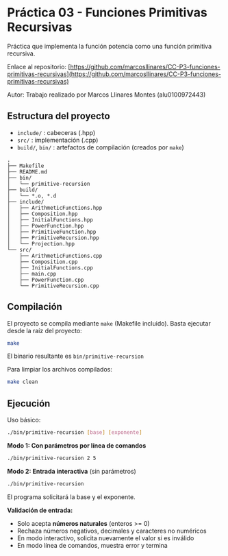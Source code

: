 # Práctica 03 - Funciones Primitivas Recursivas
Práctica que implementa la función potencia como una función primitiva recursiva.

Enlace al repositorio: [https://github.com/marcosllinares/CC-P3-funciones-primitivas-recursivas](https://github.com/marcosllinares/CC-P3-funciones-primitivas-recursivas)

Autor: Trabajo realizado por Marcos Llinares Montes (alu0100972443)

## Estructura del proyecto
- `include/` : cabeceras (.hpp)
- `src/`     : implementación (.cpp)
- `build/`, `bin/` : artefactos de compilación (creados por `make`)

```
.
├── Makefile
├── README.md
├── bin/
│   └── primitive-recursion
├── build/
│   └── *.o, *.d
├── include/
│   ├── ArithmeticFunctions.hpp
│   ├── Composition.hpp
│   ├── InitialFunctions.hpp
│   ├── PowerFunction.hpp
│   ├── PrimitiveFunction.hpp
│   ├── PrimitiveRecursion.hpp
│   └── Projection.hpp
└── src/
    ├── ArithmeticFunctions.cpp
    ├── Composition.cpp
    ├── InitialFunctions.cpp
    ├── main.cpp
    ├── PowerFunction.cpp
    └── PrimitiveRecursion.cpp
```


## Compilación
El proyecto se compila mediante `make` (Makefile incluido). Basta ejecutar desde la raíz del proyecto:

```sh
make
```

El binario resultante es `bin/primitive-recursion`

Para limpiar los archivos compilados:

```sh
make clean
```

## Ejecución
Uso básico:

```sh
./bin/primitive-recursion [base] [exponente]
```

**Modo 1: Con parámetros por línea de comandos**

```sh
./bin/primitive-recursion 2 5
```

**Modo 2: Entrada interactiva** (sin parámetros)

```sh
./bin/primitive-recursion
```

El programa solicitará la base y el exponente.

**Validación de entrada:**
- Solo acepta **números naturales** (enteros >= 0)
- Rechaza números negativos, decimales y caracteres no numéricos
- En modo interactivo, solicita nuevamente el valor si es inválido
- En modo línea de comandos, muestra error y termina
